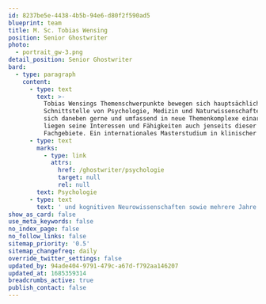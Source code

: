 ```yaml
---
id: 8237be5e-4438-4b5b-94e6-d80f2f590ad5
blueprint: team
title: M. Sc. Tobias Wensing
position: Senior Ghostwriter
photo:
  - portrait_gw-3.png
detail_position: Senior Ghostwriter
bard:
  - type: paragraph
    content:
      - type: text
        text: >-
          Tobias Wensings Themenschwerpunkte bewegen sich hauptsächlich an der
          Schnittstelle von Psychologie, Medizin und Naturwissenschaften. Da er
          sich daneben gerne und umfassend in neue Themenkomplexe einarbeitet,
          liegen seine Interessen und Fähigkeiten auch jenseits dieser
          Fachgebiete. Ein internationales Masterstudium in klinischer 
      - type: text
        marks:
          - type: link
            attrs:
              href: /ghostwriter/psychologie
              target: null
              rel: null
        text: Psychologie
      - type: text
        text: ' und kognitiven Neurowissenschaften sowie mehrere Jahre Berufserfahrung in interdisziplinären, akademischen Forschungsgruppen haben ihn ausgiebig im Verfassen sowohl deutscher als auch englischer Texte geschult. Sprachliche und inhaltliche Präzision sowie prägnante und leserorientierte Formulierungen stellen für ihn zentrale Bausteine einer gewissenhaften und letztendlich erfolgreichen Textarbeit dar. Daher ist es Tobias Wensing eine Herzensangelegenheit, Projekte bei diesem Prozess vertrauensvoll und zuverlässig zu unterstützen sowie Kunden von seinen Erfahrungen und Kenntnissen profitieren zu lassen.'
show_as_card: false
use_meta_keywords: false
no_index_page: false
no_follow_links: false
sitemap_priority: '0.5'
sitemap_changefreq: daily
override_twitter_settings: false
updated_by: 94ade404-9791-479c-a67d-f792aa146207
updated_at: 1685359314
breadcrumbs_active: true
publish_contact: false
---
```

